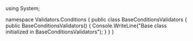 using System;

namespace Validators.Conditions
{
    public class BaseConditionsValidators
    {
        public BaseConditionsValidators()
        {
            Console.WriteLine("Base class initialized in BaseConditionsValidators");
        }
    }
}